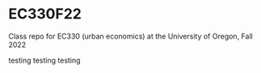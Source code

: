 # EC330F22
Class repo for EC330 (urban economics) at the University of Oregon, Fall 2022

testing testing testing
